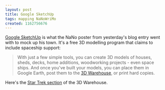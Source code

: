 ```yaml
---
layout: post
title: Google SketchUp
tags: mapping NaNoWriMo
created: 1162756676
---
```

[Google SketchUp](http://sketchup.google.com/) is what the NaNo poster from yesterday's blog entry went with to mock up his town.  It's a free 3D modelling program that claims to include spaceship support:

> With just a few simple tools, you can create 3D models of houses, sheds, decks, home additions, woodworking projects - even space ships. And once you've built your models, you can place them in Google Earth, post them to the [3D Warehouse](http://sketchup.google.com/3dwarehouse/), or print hard copies.

Here's the [Star Trek section](http://sketchup.google.com/3dwarehouse/search?q=star+trek) of the 3D Warehouse.
